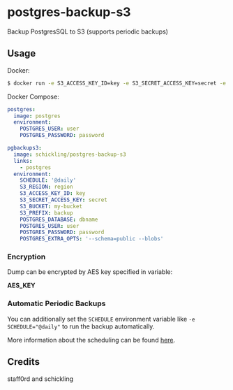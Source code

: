 # postgres-backup-s3

Backup PostgresSQL to S3 (supports periodic backups)

## Usage

Docker:
```sh
$ docker run -e S3_ACCESS_KEY_ID=key -e S3_SECRET_ACCESS_KEY=secret -e S3_BUCKET=my-bucket -e S3_PREFIX=backup -e POSTGRES_DATABASE=dbname -e POSTGRES_USER=user -e POSTGRES_PASSWORD=password -e POSTGRES_HOST=localhost schickling/postgres-backup-s3
```

Docker Compose:
```yaml
postgres:
  image: postgres
  environment:
    POSTGRES_USER: user
    POSTGRES_PASSWORD: password

pgbackups3:
  image: schickling/postgres-backup-s3
  links:
    - postgres
  environment:
    SCHEDULE: '@daily'
    S3_REGION: region
    S3_ACCESS_KEY_ID: key
    S3_SECRET_ACCESS_KEY: secret
    S3_BUCKET: my-bucket
    S3_PREFIX: backup
    POSTGRES_DATABASE: dbname
    POSTGRES_USER: user
    POSTGRES_PASSWORD: password
    POSTGRES_EXTRA_OPTS: '--schema=public --blobs'
```
### Encryption

Dump can be encrypted by AES key specified in variable:

**AES_KEY**

### Automatic Periodic Backups

You can additionally set the `SCHEDULE` environment variable like `-e SCHEDULE="@daily"` to run the backup automatically.

More information about the scheduling can be found [here](http://godoc.org/github.com/robfig/cron#hdr-Predefined_schedules).

## Credits

staff0rd and schickling
